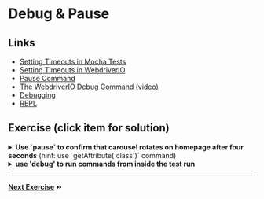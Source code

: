 # Debug & Pause

## Links

- [Setting Timeouts in Mocha Tests](https://mochajs.org/#timeouts)
- [Setting Timeouts in WebdriverIO](http://webdriver.io/guide/testrunner/timeouts.html)
- [Pause Command](http://webdriver.io/api/utility/pause.html)
- [The WebdriverIO Debug Command (video)](https://www.youtube.com/watch?v=xWwP-3B_YyE)
- [Debugging](http://webdriver.io/guide/testrunner/debugging.html)
- [REPL](http://webdriver.io/guide/usage/repl.html)

## Exercise (click item for solution)

<details>
  <summary><b>Use `pause` to confirm that carousel rotates on homepage after four seconds</b> (hint: use `getAttribute('class')` command)</summary>

```js
// test/basic.js
it('should rotate the banner image after four seconds', function () {
    this.timeout(15000);

    browser.url('');

    var firstActiveImage = $('.orbit-container .is-active');

    browser.pause(4000);

    expect(firstActiveImage.getAttribute('class')).to.not.contain('.is-active');
})
```
</details>

<details>
  <summary><b>use 'debug' to run commands from inside the test run</b></summary>

In test file:

```js
    browser.debug();
```

When running `wdio` test command:

```sh
./node_modules/.bin/wdio --mochaOpts.timeout=999999
```
</details>

---

**[Next Exercise](./6-next-steps.md)** :fast_forward: